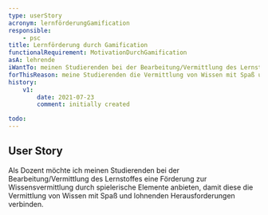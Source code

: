 ```yaml
---
type: userStory
acronym: lernförderungGamification
responsible:
    - psc
title: Lernförderung durch Gamification
functionalRequirement: MotivationDurchGamification
asA: lehrende
iWantTo: meinen Studierenden bei der Bearbeitung/Vermittlung des Lernstoffes eine Förderung zur Wissensvermittlung durch spielerische Elemente anbieten
forThisReason: meine Studierenden die Vermittlung von Wissen mit Spaß und lohnenden Herausforderungen verbinden.
history:
    v1:
        date: 2021-07-23
        comment: initially created

todo:
---
```


## User Story

Als Dozent möchte ich meinen Studierenden bei der Bearbeitung/Vermittlung des Lernstoffes eine Förderung zur Wissensvermittlung durch spielerische Elemente anbieten, damit diese die Vermittlung von Wissen mit Spaß und lohnenden Herausforderungen verbinden.